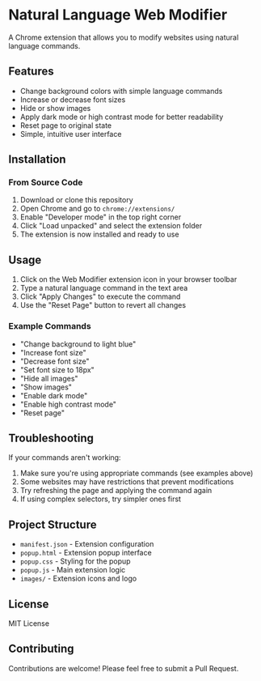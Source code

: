 # Natural Language Web Modifier

A Chrome extension that allows you to modify websites using natural language commands.

## Features

- Change background colors with simple language commands
- Increase or decrease font sizes
- Hide or show images
- Apply dark mode or high contrast mode for better readability
- Reset page to original state
- Simple, intuitive user interface

## Installation

### From Source Code
1. Download or clone this repository
2. Open Chrome and go to `chrome://extensions/`
3. Enable "Developer mode" in the top right corner
4. Click "Load unpacked" and select the extension folder
5. The extension is now installed and ready to use

## Usage

1. Click on the Web Modifier extension icon in your browser toolbar
2. Type a natural language command in the text area
3. Click "Apply Changes" to execute the command
4. Use the "Reset Page" button to revert all changes

### Example Commands

- "Change background to light blue"
- "Increase font size"
- "Decrease font size"
- "Set font size to 18px"
- "Hide all images"
- "Show images"
- "Enable dark mode"
- "Enable high contrast mode"
- "Reset page"

## Troubleshooting

If your commands aren't working:

1. Make sure you're using appropriate commands (see examples above)
2. Some websites may have restrictions that prevent modifications
3. Try refreshing the page and applying the command again
4. If using complex selectors, try simpler ones first

## Project Structure

- `manifest.json` - Extension configuration
- `popup.html` - Extension popup interface
- `popup.css` - Styling for the popup
- `popup.js` - Main extension logic
- `images/` - Extension icons and logo

## License

MIT License

## Contributing

Contributions are welcome! Please feel free to submit a Pull Request.